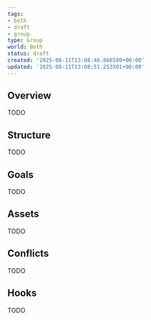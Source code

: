 ```yaml
---
tags:
- both
- draft
- group
type: Group
world: Both
status: draft
created: '2025-08-11T13:08:46.868580+00:00'
updated: '2025-08-11T13:08:51.253501+00:00'
---
```



## Overview

TODO
## Structure

TODO
## Goals

TODO
## Assets

TODO
## Conflicts

TODO
## Hooks

TODO
